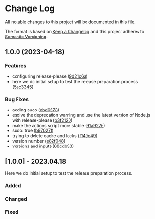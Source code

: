 # Change Log

All notable changes to this project will be documented in this file.

The format is based on [Keep a Changelog](http://keepachangelog.com/)
and this project adheres to [Semantic Versioning](http://semver.org/).

## 1.0.0 (2023-04-18)


### Features

* configuring release-please ([9d21c6a](https://github.com/oscarcenteno/commitlint_configuration/commit/9d21c6a22be67ecd21be772bee886c5cba73a1c6))
* here we do initial setup to test the release preparation process ([5ac3345](https://github.com/oscarcenteno/commitlint_configuration/commit/5ac334510755e49c4b23018ef2d1eb9e37c2321d))


### Bug Fixes

* adding sudo ([cbd9673](https://github.com/oscarcenteno/commitlint_configuration/commit/cbd9673467e122d2016b0fde984f52b35d3854a0))
* esolve the deprecation warning and use the latest version of Node.js with release-please ([b3f2120](https://github.com/oscarcenteno/commitlint_configuration/commit/b3f2120abbcb2df6369fe3f100f3f180fe8e593f))
* make the actions script more stable ([91a9276](https://github.com/oscarcenteno/commitlint_configuration/commit/91a92769353c58bbb1505fb58320ef3cc197936c))
* sudo: true ([b97027f](https://github.com/oscarcenteno/commitlint_configuration/commit/b97027fbb66bb689f17a1e791a18746e713d8136))
* trying to delete cache and locks ([f149c49](https://github.com/oscarcenteno/commitlint_configuration/commit/f149c490f47b02219bcd54cb58b1b3240afd2acb))
* version number ([e82f048](https://github.com/oscarcenteno/commitlint_configuration/commit/e82f048432a3e288b8aec1ea364de0ab00695ffa))
* versions and inputs ([88cdb98](https://github.com/oscarcenteno/commitlint_configuration/commit/88cdb9895135e538ba88c00b4ad706fea2651d16))

## [1.0.0] - 2023.04.18

Here we do initial setup to test the release preparation process.

### Added

### Changed

### Fixed
